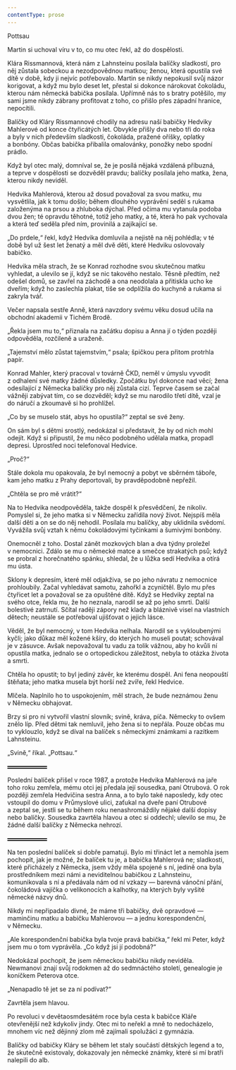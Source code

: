 ```yaml
---
contentType: prose
---
```


<section>

Pottsau

Martin si uchoval víru v to, co mu otec řekl, až do dospělosti.

Klára Rissmannová, která nám z Lahnsteinu posílala balíčky sladkostí, pro něj zůstala sobeckou a nezodpovědnou matkou; ženou, která opustila své dítě v době, kdy ji nejvíc potřebovalo. Martin se nikdy nepokusil svůj názor korigovat, a když mu bylo deset let, přestal si dokonce nárokovat čokoládu, kterou nám německá babička posílala. Upřímně nás to s bratry potěšilo, my sami jsme nikdy zábrany profitovat z toho, co přišlo přes západní hranice, nepocítili.

Balíčky od Kláry Rissmannové chodily na adresu naší babičky Hedviky Mahlerové od konce čtyřicátých let. Obvykle přišly dva nebo tři do roka a byly v nich především sladkosti, čokoláda, pražené oříšky, oplatky a bonbóny. Občas babička přibalila omalovánky, ponožky nebo spodní prádlo.

Když byl otec malý, domníval se, že je posílá nějaká vzdálená příbuzná, a teprve v dospělosti se dozvěděl pravdu; balíčky posílala jeho matka, žena, kterou nikdy neviděl.

Hedvika Mahlerová, kterou až dosud považoval za svou matku, mu vysvětlila, jak k tomu došlo; během dlouhého vyprávění seděl s rukama založenýma na prsou a zhluboka dýchal. Před očima mu vytanula podoba dvou žen; té opravdu těhotné, totiž jeho matky, a té, která ho pak vychovala a která teď seděla před ním, provinilá a zajíkající se.

„Do prdele,“ řekl, když Hedvika domluvila a nejistě na něj pohlédla; v té době byl už šest let ženatý a měl dvě děti, které Hedviku oslovovaly babičko.

Hedvika měla strach, že se Konrad rozhodne svou skutečnou matku vyhledat, a ulevilo se jí, když se nic takového nestalo. Těsně předtím, než odešel domů, se zavřel na záchodě a ona neodolala a přitiskla ucho ke dveřím; když ho zaslechla plakat, tiše se odplížila do kuchyně a rukama si zakryla tvář.

Večer napsala sestře Anně, která navzdory svému věku dosud učila na obchodní akademii v Tichém Brodě.

„Řekla jsem mu to,“ přiznala na začátku dopisu a Anna jí o týden později odpověděla, rozčileně a uraženě.

„Tajemství mělo zůstat tajemstvím,“ psala; špičkou pera přitom protrhla papír.

Konrad Mahler, který pracoval v továrně ČKD, neměl v úmyslu vyvodit z odhalení své matky žádné důsledky. Zpočátku byl dokonce nad věcí; žena odesílající z Německa balíčky pro něj zůstala cizí. Teprve časem se začal vážněji zabývat tím, co se dozvěděl; když se mu narodilo třetí dítě, vzal je do náručí a zkoumavě si ho prohlížel.

„Co by se muselo stát, abys ho opustila?“ zeptal se své ženy.

On sám byl s dětmi srostlý, nedokázal si představit, že by od nich mohl odejít. Když si připustil, že mu něco podobného udělala matka, propadl depresi. Uprostřed noci telefonoval Hedvice.

„Proč?“

Stále dokola mu opakovala, že byl nemocný a pobyt ve sběrném táboře, kam jeho matku z Prahy deportovali, by pravděpodobně nepřežil.

„Chtěla se pro mě vrátit?“

Na to Hedvika neodpověděla, takže dospěl k přesvědčení, že nikoliv. Pomyslel si, že jeho matka si v Německu zařídila nový život. Nejspíš měla další děti a on se do něj nehodil. Posílala mu balíčky, aby uklidnila svědomí. Vyvážila svůj vztah k němu čokoládovými tyčinkami a šumivými bonbóny.

Onemocněl z toho. Dostal zánět mozkových blan a dva týdny proležel v nemocnici. Zdálo se mu o německé matce a smečce strakatých psů; když se probral z horečnatého spánku, shledal, že u lůžka sedí Hedvika a otírá mu ústa.

Sklony k depresím, které měl odjakživa, se po jeho návratu z nemocnice prohloubily. Začal vyhledávat samotu, zahořkl a zcyničtěl. Bylo mu přes čtyřicet let a považoval se za opuštěné dítě. Když se Hedviky zeptal na svého otce, řekla mu, že ho neznala, narodil se až po jeho smrti. Další bolestivé zatrnutí. Sčítal raději zápory než klady a bláznivě visel na vlastních dětech; neustále se potřeboval ujišťovat o jejich lásce.

Věděl, že byl nemocný, v tom Hedvika nelhala. Narodil se s vykloubenými kyčli; jako důkaz měl kožené kšíry, do kterých ho museli poutat; schovával je v zásuvce. Avšak nepovažoval tu vadu za tolik vážnou, aby ho kvůli ní opustila matka, jednalo se o ortopedickou záležitost, nebyla to otázka života a smrti.

Chtěla ho opustit; to byl jediný závěr, ke kterému dospěl. Ani fena neopouští štěňata; jeho matka musela být horší než zvíře, řekl Hedvice.

Mlčela. Naplnilo ho to uspokojením, měl strach, že bude neznámou ženu v Německu obhajovat.

Brzy si pro ni vytvořil vlastní slovník; svině, kráva, píča. Německy to ovšem znělo líp. Před dětmi tak nemluvil, jeho žena si to nepřála. Pouze občas mu to vyklouzlo, když se díval na balíček s německými známkami a razítkem Lahnsteinu.

„Svině,“ říkal. „Pottsau.“

![divider.png](./resources/divider_opt.png)

Poslední balíček přišel v roce 1987, a protože Hedvika Mahlerová na jaře toho roku zemřela, mému otci jej předala její sousedka, paní Otrubová. O rok později zemřela Hedvičina sestra Anna, a to bylo také naposledy, kdy otec vstoupil do domu v Průmyslové ulici, zaťukal na dveře paní Otrubové a zeptal se, jestli se tu během roku nenashromáždily nějaké další dopisy nebo balíčky. Sousedka zavrtěla hlavou a otec si oddechl; ulevilo se mu, že žádné další balíčky z Německa nehrozí.

![divider.png](./resources/divider_opt.png)

Na ten poslední balíček si dobře pamatuji. Bylo mi třináct let a nemohla jsem pochopit, jak je možné, že balíček tu je, a babička Mahlerová ne; sladkosti, které přicházely z Německa, jsem vždy měla spojené s ní, jedině ona byla prostředníkem mezi námi a neviditelnou babičkou z Lahnsteinu, komunikovala s ní a předávala nám od ní vzkazy — barevná vánoční přání, čokoládová vajíčka o velikonocích a kalhotky, na kterých byly vyšité německé názvy dnů.

Nikdy mi nepřipadalo divné, že máme tři babičky, dvě opravdové — maminčinu matku a babičku Mahlerovou — a jednu korespondenční, v Německu.

„Ale korespondenční babička byla tvoje pravá babička,“ řekl mi Peter, když jsem mu o tom vyprávěla. „Co když jsi jí podobná?“

Nedokázal pochopit, že jsem německou babičku nikdy neviděla. Newmanovi znají svůj rodokmen až do sedmnáctého století, genealogie je koníčkem Peterova otce.

„Nenapadlo tě jet se za ní podívat?“

Zavrtěla jsem hlavou.

Po revoluci v devětaosmdesátém roce byla cesta k babičce Kláře otevřenější než kdykoliv jindy. Otec mi to neřekl a mně to nedocházelo, mnohem víc než dějinný zlom mě zajímali spolužáci z gymnázia.

Balíčky od babičky Kláry se během let staly součástí dětských legend a to, že skutečně existovaly, dokazovaly jen německé známky, které si mí bratři nalepili do alb.

</section>
